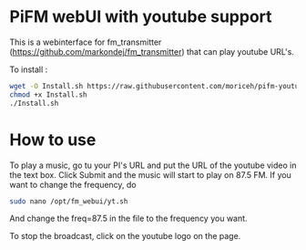 # PiFM webUI with youtube support
This is a webinterface for fm_transmitter (https://github.com/markondej/fm_transmitter) that can play youtube URL's.

To install : 

```sh
wget -O Install.sh https://raw.githubusercontent.com/moriceh/pifm-youtube-webui/master/Install.sh
chmod +x Install.sh
./Install.sh
```

# How to use

To play a music, go tu your PI's URL and put the URL of the youtube video in the text box. Click Submit and the music will start to play on 87.5 FM.
If you want to change the frequency, do 
```sh
sudo nano /opt/fm_webui/yt.sh
```
And change the freq=87.5 in the file to the frequency you want.

To stop the broadcast, click on the youtube logo on the page.
